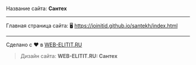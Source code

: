 Название сайта: **Сантех**

------------

Главная страница сайта: 🖥️ https://ioinitid.github.io/santekh/index.html

------------

Сделано с ❤️ в [WEB-ELITIT.RU](https://www.web-elitit.ru "Web-elitit.ru")
> Дизайн сайта: **WEB-ELITIT.RU: Сантех**
